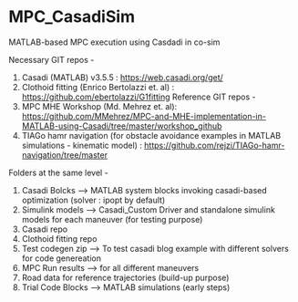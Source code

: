 # MPC_CasadiSim
MATLAB-based MPC execution using Casdadi in co-sim

Necessary GIT repos - 
1. Casadi (MATLAB) v3.5.5 : https://web.casadi.org/get/
2. Clothoid fitting (Enrico Bertolazzi et. al) : https://github.com/ebertolazzi/G1fitting
Reference GIT repos -
1. MPC MHE Workshop (Md. Mehrez et. al): https://github.com/MMehrez/MPC-and-MHE-implementation-in-MATLAB-using-Casadi/tree/master/workshop_github
2. TIAGo hamr navigation (for obstacle avoidance examples in MATLAB simulations - kinematic model) : https://github.com/rejzi/TIAGo-hamr-navigation/tree/master

Folders at the same level - 
1. Casadi Bolcks --> MATLAB system blocks invoking casadi-based optimization (solver : ipopt by default)
2. Simulink models --> Casadi_Custom Driver and standalone simulink models for each maneuver (for testing purpose)
3. Casadi repo
4. Clothoid fitting repo
5. Test codegen zip --> To test casadi blog example with different solvers for code genereation
6. MPC Run results --> for all different maneuvers 
7. Road data for reference trajectories (build-up purpose)
8. Trial Code Blocks --> MATLAB simulations (early steps) 
